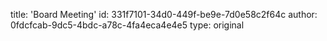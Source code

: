 title: 'Board Meeting'
id: 331f7101-34d0-449f-be9e-7d0e58c2f64c
author: 0fdcfcab-9dc5-4bdc-a78c-4fa4eca4e4e5
type: original
